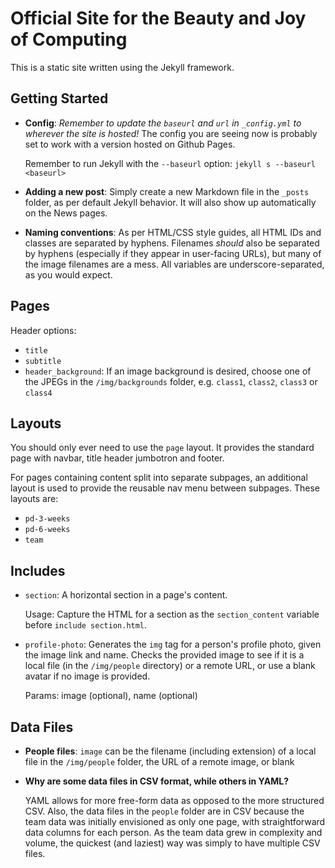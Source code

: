 # Official Site for the Beauty and Joy of Computing

This is a static site written using the Jekyll framework.

## Getting Started

-   **Config**: *Remember to update the `baseurl` and `url` in `_config.yml` to wherever the site is hosted!*
    The config you are seeing now is probably set to work with a version hosted on Github Pages.

    Remember to run Jekyll with the `--baseurl` option:
    `jekyll s --baseurl <baseurl>`

-   **Adding a new post**: Simply create a new Markdown file in the `_posts` folder, as per default Jekyll behavior. It will also show up automatically on the News pages.

-   **Naming conventions**: As per HTML/CSS style guides, all HTML IDs and classes are separated by hyphens.
    Filenames *should* also be separated by hyphens (especially if they appear in user-facing URLs), but many of the image filenames are a mess.
    All variables are underscore-separated, as you would expect.

## Pages

Header options:
- `title`
- `subtitle`
- `header_background`: If an image background is desired, choose one of the JPEGs in the `/img/backgrounds` folder, e.g. `class1`, `class2`, `class3` or `class4`

## Layouts

You should only ever need to use the `page` layout. It provides the standard page with navbar, title header jumbotron and footer.

For pages containing content split into separate subpages, an additional layout is used to provide the reusable nav menu between subpages. These layouts are:
- `pd-3-weeks`
- `pd-6-weeks`
- `team`

## Includes

-   `section`: A horizontal section in a page's content.

    Usage: Capture the HTML for a section as the `section_content` variable before `include section.html`.

-   `profile-photo`: Generates the `img` tag for a person's profile photo, given the image link and name.
    Checks the provided image to see if it is a local file (in the `/img/people` directory) or a remote URL, or use a blank avatar if no image is provided.

    Params: image (optional), name (optional)

## Data Files

-   **People files**: `image` can be the filename (including extension) of a local file in the `/img/people` folder, the URL of a remote image, or blank

-   **Why are some data files in CSV format, while others in YAML?**

    YAML allows for more free-form data as opposed to the more structured CSV.
    Also, the data files in the `people` folder are in CSV because the team data was initially envisioned as only one page,
    with straightforward data columns for each person. As the team data grew in complexity and volume, the quickest (and laziest)
    way was simply to have multiple CSV files.


